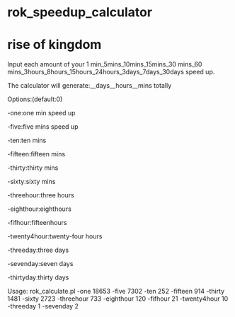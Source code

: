 # rok_speedup_calculator
# rise of kingdom
Input each amount of your 1 min_5mins_10mins_15mins_30 mins_60 mins_3hours_8hours_15hours_24hours_3days_7days_30days speed up. 

The calculator will generate:__days__hours__mins totally

Options:(default:0)

-one:one min speed up

-five:five mins speed up 

-ten:ten mins

-fifteen:fifteen mins

-thirty:thirty mins

-sixty:sixty mins

-threehour:three hours 

-eighthour:eighthours

-fifhour:fifteenhours

-twenty4hour:twenty-four hours

-threeday:three days

-sevenday:seven days

-thirtyday:thirty days
  
 Usage:
 rok_calculate.pl -one 18653 -five 7302 -ten 252 -fifteen 914 -thirty 1481 -sixty 2723 -threehour 733 -eighthour 120 -fifhour 21 -twenty4hour 10 -threeday 1 -sevenday 2
